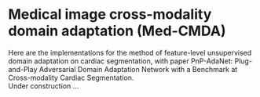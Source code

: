 # Medical image cross-modality domain adaptation (Med-CMDA)
Here are the implementations for the method of feature-level unsupervised domain adaptation on cardiac segmentation, with paper
PnP-AdaNet: Plug-and-Play Adversarial Domain Adaptation Network with a Benchmark at Cross-modality Cardiac Segmentation.
<br>
Under construction ...


